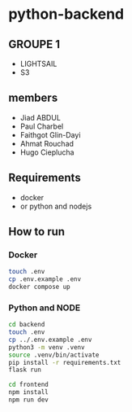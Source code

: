 # python-backend

## GROUPE 1

- LIGHTSAIL
- S3

## members

- Jiad ABDUL
- Paul Charbel
- Faithgot Glin-Dayi
- Ahmat Rouchad
- Hugo Cieplucha

## Requirements

- docker
- or python and nodejs

## How to run

### Docker

```sh
touch .env
cp .env.example .env
docker compose up
```

### Python and NODE

```sh
cd backend
touch .env
cp ../.env.example .env
python3 -m venv .venv
source .venv/bin/activate
pip install -r requirements.txt
flask run 
```

```sh
cd frontend
npm install
npm run dev
```